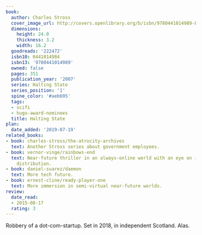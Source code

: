 ```yaml
---
book:
  author: Charles Stross
  cover_image_url: http://covers.openlibrary.org/b/isbn/9780441014989-L.jpg
  dimensions:
    height: 24.0
    thickness: 3.2
    width: 16.2
  goodreads: '222472'
  isbn10: 0441014984
  isbn13: '9780441014989'
  owned: false
  pages: 351
  publication_year: '2007'
  series: Halting State
  series_position: '1'
  spine_color: '#aeb695'
  tags:
  - scifi
  - hugo-award-nominees
  title: Halting State
plan:
  date_added: '2019-07-19'
related_books:
- book: charles-stross/the-atrocity-archives
  text: Another Stross series about government employees.
- book: vernor-vinge/rainbows-end
  text: Near-future thriller in an always-online world with an eye on information
    distribution.
- book: daniel-suarez/daemon
  text: More tech future.
- book: ernest-cline/ready-player-one
  text: More immersion in semi-virtual near-future worlds.
review:
  date_read:
  - 2015-08-17
  rating: 3
---
```


Robbery of a dot-com-startup. Set in 2018, in independent Scotland. Alas.
